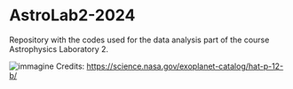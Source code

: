 # AstroLab2-2024
Repository with the codes used for the data analysis part of the course Astrophysics Laboratory 2.

![immagine](https://github.com/user-attachments/assets/e75bf891-7d70-431e-b505-8c99cf05c18a)
Credits: https://science.nasa.gov/exoplanet-catalog/hat-p-12-b/
